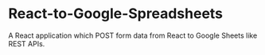 # React-to-Google-Spreadsheets
A React application which POST form data from React to Google Sheets like REST APIs.
